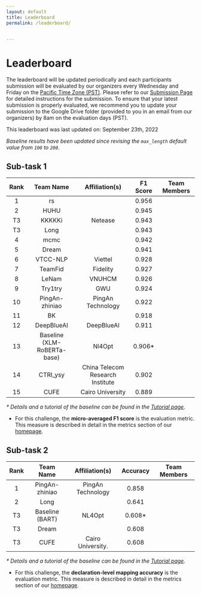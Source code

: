 ```yaml
---
layout: default
title: Leaderboard
permalink: /leaderboard/


---
```


# Leaderboard

The leaderboard will be updated periodically and each participants submission will be evaluated by our organizers every Wednesday and Friday on the [Pacific Time Zone (PST)](https://time.is/PT). Please refer to <!-- the template in the starter kit and --> our [Submission Page](https://nl4opt.github.io/submissions/) for detailed instructions for the submission. To ensure that your latest submission is properly evaluated, we recommend you to update your submission to the Google Drive folder (provided to you in an email from our organizers) by 8am on the evaluation days (PST). 

This leaderboard was last updated on: September 23th, 2022

*Baseline results have been updated since revising the `max_length` default value from `100` to `200`*.

## Sub-task 1

| Rank | Team Name                   | Affiliation(s)   | F1 Score | Team Members |
|:----:|:---------------------------:|:----------------:|:--------:|:------------:|
| 1    | rs                          |                  | 0.956    |              |
| 2    | HUHU                        |                  | 0.945    |              |
| T3   | KKKKKi                      | Netease          | 0.943    |              |
| T3   | Long                        |                  | 0.943    |              |
| 4    | mcmc                        |                  | 0.942    |              |
| 5    | Dream                       |                  | 0.941    |              |
| 6    | VTCC-NLP                    | Viettel          | 0.928    |              |
| 7    | TeamFid                     | Fidelity         | 0.927    |              |
| 8    | LeNam                       | VNUHCM           | 0.926    |              |
| 9    | Try1try                     | GWU              | 0.924    |              |
| 10   | PingAn-zhiniao              | PingAn Technology| 0.922    |              |
| 11   | BK                          |                  | 0.918    |              |
| 12   | DeepBlueAI                  | DeepBlueAI       | 0.911    |              |
| 13   | Baseline (XLM-RoBERTa-base) | Nl4Opt           | 0.906*   |              |
| 14   | CTRI_ysy                    | China Telecom Research Institute| 0.902   |              |
| 15   | CUFE                        | Cairo University | 0.889    |              |



*\* Details and a tutorial of the baseline can be found in the [Tutorial page](https://nl4opt.github.io/tutorial/).*

* For this challenge, the **micro-averaged F1 score** is the evaluation metric. This measure is described in detail in the metrics section of our [homepage](https://nl4opt.github.io/). 

## Sub-task 2

| Rank | Team Name       | Affiliation(s)   | Accuracy | Team Members |
|:----:|:---------------:|:----------------:|:--------:|:------------:|
| 1    | PingAn-zhiniao  | PingAn Technology| 0.858    |              |
| 2    | Long            |                  | 0.641    |              |
| T3   | Baseline (BART) | NL4Opt           | 0.608*   |              |
| T3   | Dream           |                  | 0.608    |              |
| T3   | CUFE            |Cairo University. | 0.608    |              |

*\* Details and a tutorial of the baseline can be found in the [Tutorial page](https://nl4opt.github.io/tutorial/).*

* For this challenge, the **declaration-level mapping accuracy** is the evaluation metric. This measure is described in detail in the metrics section of our [homepage](https://nl4opt.github.io/).

